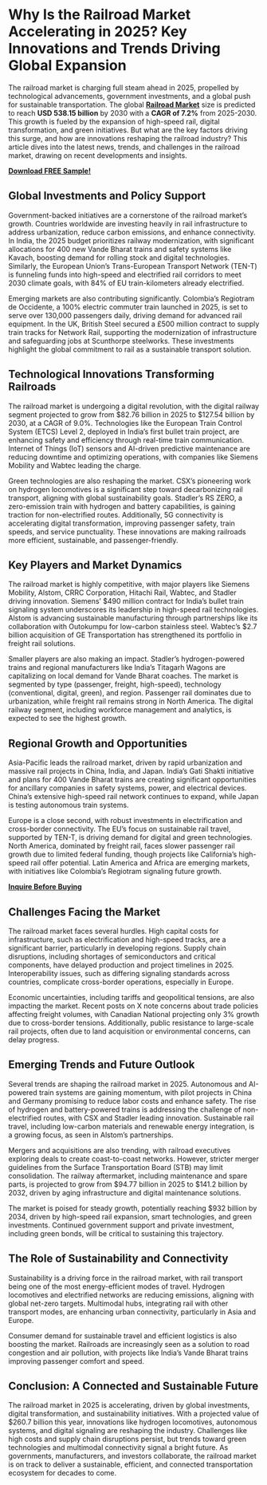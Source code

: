 # Why Is the Railroad Market Accelerating in 2025? Key Innovations and Trends Driving Global Expansion
The railroad market is charging full steam ahead in 2025, propelled by technological advancements, government investments, and a global push for sustainable transportation. The global [**Railroad Market**](https://www.nextmsc.com/report/railroad-market-at3066) size is predicted to reach **USD 538.15 billion** by 2030 with a **CAGR of 7.2%** from 2025-2030. This growth is fueled by the expansion of high-speed rail, digital transformation, and green initiatives. But what are the key factors driving this surge, and how are innovations reshaping the railroad industry? This article dives into the latest news, trends, and challenges in the railroad market, drawing on recent developments and insights.

[**Download FREE Sample!**](https://www.nextmsc.com/railroad-market-at3066/request-sample)

## Global Investments and Policy Support

Government-backed initiatives are a cornerstone of the railroad market’s growth. Countries worldwide are investing heavily in rail infrastructure to address urbanization, reduce carbon emissions, and enhance connectivity. In India, the 2025 budget prioritizes railway modernization, with significant allocations for 400 new Vande Bharat trains and safety systems like Kavach, boosting demand for rolling stock and digital technologies. Similarly, the European Union’s Trans-European Transport Network (TEN-T) is funneling funds into high-speed and electrified rail corridors to meet 2030 climate goals, with 84% of EU train-kilometers already electrified.

Emerging markets are also contributing significantly. Colombia’s Regiotram de Occidente, a 100% electric commuter train launched in 2025, is set to serve over 130,000 passengers daily, driving demand for advanced rail equipment. In the UK, British Steel secured a £500 million contract to supply train tracks for Network Rail, supporting the modernization of infrastructure and safeguarding jobs at Scunthorpe steelworks. These investments highlight the global commitment to rail as a sustainable transport solution.

## Technological Innovations Transforming Railroads

The railroad market is undergoing a digital revolution, with the digital railway segment projected to grow from $82.76 billion in 2025 to $127.54 billion by 2030, at a CAGR of 9.0%. Technologies like the European Train Control System (ETCS) Level 2, deployed in India’s first bullet train project, are enhancing safety and efficiency through real-time train communication. Internet of Things (IoT) sensors and AI-driven predictive maintenance are reducing downtime and optimizing operations, with companies like Siemens Mobility and Wabtec leading the charge.

Green technologies are also reshaping the market. CSX’s pioneering work on hydrogen locomotives is a significant step toward decarbonizing rail transport, aligning with global sustainability goals. Stadler’s RS ZERO, a zero-emission train with hydrogen and battery capabilities, is gaining traction for non-electrified routes. Additionally, 5G connectivity is accelerating digital transformation, improving passenger safety, train speeds, and service punctuality. These innovations are making railroads more efficient, sustainable, and passenger-friendly.

## Key Players and Market Dynamics

The railroad market is highly competitive, with major players like Siemens Mobility, Alstom, CRRC Corporation, Hitachi Rail, Wabtec, and Stadler driving innovation. Siemens’ $490 million contract for India’s bullet train signaling system underscores its leadership in high-speed rail technologies. Alstom is advancing sustainable manufacturing through partnerships like its collaboration with Outokumpu for low-carbon stainless steel. Wabtec’s $2.7 billion acquisition of GE Transportation has strengthened its portfolio in freight rail solutions.

Smaller players are also making an impact. Stadler’s hydrogen-powered trains and regional manufacturers like India’s Titagarh Wagons are capitalizing on local demand for Vande Bharat coaches. The market is segmented by type (passenger, freight, high-speed), technology (conventional, digital, green), and region. Passenger rail dominates due to urbanization, while freight rail remains strong in North America. The digital railway segment, including workforce management and analytics, is expected to see the highest growth.

## Regional Growth and Opportunities

Asia-Pacific leads the railroad market, driven by rapid urbanization and massive rail projects in China, India, and Japan. India’s Gati Shakti initiative and plans for 400 Vande Bharat trains are creating significant opportunities for ancillary companies in safety systems, power, and electrical devices. China’s extensive high-speed rail network continues to expand, while Japan is testing autonomous train systems.

Europe is a close second, with robust investments in electrification and cross-border connectivity. The EU’s focus on sustainable rail travel, supported by TEN-T, is driving demand for digital and green technologies. North America, dominated by freight rail, faces slower passenger rail growth due to limited federal funding, though projects like California’s high-speed rail offer potential. Latin America and Africa are emerging markets, with initiatives like Colombia’s Regiotram signaling future growth.

[**Inquire Before Buying**](https://www.nextmsc.com/railroad-market-at3066/inquire-before-buying)

## Challenges Facing the Market

The railroad market faces several hurdles. High capital costs for infrastructure, such as electrification and high-speed tracks, are a significant barrier, particularly in developing regions. Supply chain disruptions, including shortages of semiconductors and critical components, have delayed production and project timelines in 2025. Interoperability issues, such as differing signaling standards across countries, complicate cross-border operations, especially in Europe.

Economic uncertainties, including tariffs and geopolitical tensions, are also impacting the market. Recent posts on X note concerns about trade policies affecting freight volumes, with Canadian National projecting only 3% growth due to cross-border tensions. Additionally, public resistance to large-scale rail projects, often due to land acquisition or environmental concerns, can delay progress.

## Emerging Trends and Future Outlook

Several trends are shaping the railroad market in 2025. Autonomous and AI-powered train systems are gaining momentum, with pilot projects in China and Germany promising to reduce labor costs and enhance safety. The rise of hydrogen and battery-powered trains is addressing the challenge of non-electrified routes, with CSX and Stadler leading innovation. Sustainable rail travel, including low-carbon materials and renewable energy integration, is a growing focus, as seen in Alstom’s partnerships.

Mergers and acquisitions are also trending, with railroad executives exploring deals to create coast-to-coast networks. However, stricter merger guidelines from the Surface Transportation Board (STB) may limit consolidation. The railway aftermarket, including maintenance and spare parts, is projected to grow from $94.77 billion in 2025 to $141.2 billion by 2032, driven by aging infrastructure and digital maintenance solutions.

The market is poised for steady growth, potentially reaching $932 billion by 2034, driven by high-speed rail expansion, smart technologies, and green investments. Continued government support and private investment, including green bonds, will be critical to sustaining this trajectory.

## The Role of Sustainability and Connectivity

Sustainability is a driving force in the railroad market, with rail transport being one of the most energy-efficient modes of travel. Hydrogen locomotives and electrified networks are reducing emissions, aligning with global net-zero targets. Multimodal hubs, integrating rail with other transport modes, are enhancing urban connectivity, particularly in Asia and Europe.

Consumer demand for sustainable travel and efficient logistics is also boosting the market. Railroads are increasingly seen as a solution to road congestion and air pollution, with projects like India’s Vande Bharat trains improving passenger comfort and speed.

## Conclusion: A Connected and Sustainable Future

The railroad market in 2025 is accelerating, driven by global investments, digital transformation, and sustainability initiatives. With a projected value of $260.7 billion this year, innovations like hydrogen locomotives, autonomous systems, and digital signaling are reshaping the industry. Challenges like high costs and supply chain disruptions persist, but trends toward green technologies and multimodal connectivity signal a bright future. As governments, manufacturers, and investors collaborate, the railroad market is on track to deliver a sustainable, efficient, and connected transportation ecosystem for decades to come.
